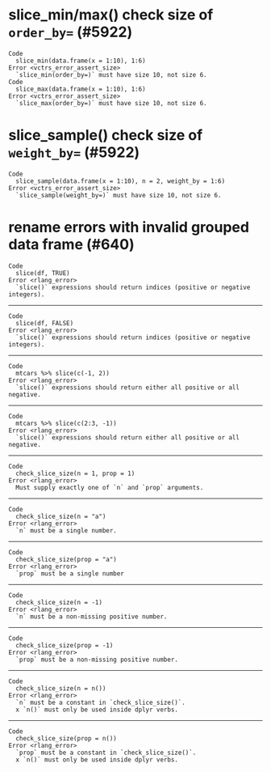# slice_min/max() check size of `order_by=` (#5922)

    Code
      slice_min(data.frame(x = 1:10), 1:6)
    Error <vctrs_error_assert_size>
      `slice_min(order_by=)` must have size 10, not size 6.
    Code
      slice_max(data.frame(x = 1:10), 1:6)
    Error <vctrs_error_assert_size>
      `slice_max(order_by=)` must have size 10, not size 6.

# slice_sample() check size of `weight_by=` (#5922)

    Code
      slice_sample(data.frame(x = 1:10), n = 2, weight_by = 1:6)
    Error <vctrs_error_assert_size>
      `slice_sample(weight_by=)` must have size 10, not size 6.

# rename errors with invalid grouped data frame (#640)

    Code
      slice(df, TRUE)
    Error <rlang_error>
      `slice()` expressions should return indices (positive or negative integers).

---

    Code
      slice(df, FALSE)
    Error <rlang_error>
      `slice()` expressions should return indices (positive or negative integers).

---

    Code
      mtcars %>% slice(c(-1, 2))
    Error <rlang_error>
      `slice()` expressions should return either all positive or all negative.

---

    Code
      mtcars %>% slice(c(2:3, -1))
    Error <rlang_error>
      `slice()` expressions should return either all positive or all negative.

---

    Code
      check_slice_size(n = 1, prop = 1)
    Error <rlang_error>
      Must supply exactly one of `n` and `prop` arguments.

---

    Code
      check_slice_size(n = "a")
    Error <rlang_error>
      `n` must be a single number.

---

    Code
      check_slice_size(prop = "a")
    Error <rlang_error>
      `prop` must be a single number

---

    Code
      check_slice_size(n = -1)
    Error <rlang_error>
      `n` must be a non-missing positive number.

---

    Code
      check_slice_size(prop = -1)
    Error <rlang_error>
      `prop` must be a non-missing positive number.

---

    Code
      check_slice_size(n = n())
    Error <rlang_error>
      `n` must be a constant in `check_slice_size()`.
      x `n()` must only be used inside dplyr verbs.

---

    Code
      check_slice_size(prop = n())
    Error <rlang_error>
      `prop` must be a constant in `check_slice_size()`.
      x `n()` must only be used inside dplyr verbs.

